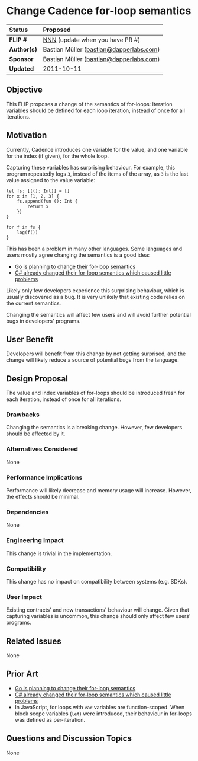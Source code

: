 # Change Cadence for-loop semantics

| Status        | Proposed                                             |
:-------------- |:---------------------------------------------------- |
| **FLIP #**    | [NNN](https://github.com/onflow/flow/pull/NNN) (update when you have PR #)|
| **Author(s)** | Bastian Müller (bastian@dapperlabs.com)              |
| **Sponsor**   | Bastian Müller (bastian@dapperlabs.com)              |
| **Updated**   | 2011-10-11                                           |

## Objective

This FLIP proposes a change of the semantics of for-loops:
Iteration variables should be defined for each loop iteration, instead of once for all iterations.

## Motivation

Currently, Cadence introduces one variable for the value, and one variable for the index (if given), for the whole loop.

Capturing these variables has surprising behaviour.
For example, this program repeatedly logs `3`, instead of the items of the array, as `3` is the last value assigned to the value variable:

```cadence
let fs: [((): Int)] = []
for x in [1, 2, 3] {
    fs.append(fun (): Int {
        return x
    })
}

for f in fs {
    log(f())
}
```

This has been a problem in many other languages. Some languages and users mostly agree changing the semantics is a good idea:

- [Go is planning to change their for-loop semantics](https://github.com/golang/go/discussions/56010)
- [C# already changed their for-loop semantics which caused little problems](https://github.com/golang/go/discussions/56010#discussioncomment-3788526)

Likely only few developers experience this surprising behaviour, which is usually discovered as a bug.
It is very unlikely that existing code relies on the current semantics.

Changing the semantics will affect few users and will avoid further potential bugs in developers' programs.

## User Benefit

Developers will benefit from this change by not getting surprised, and the change will likely reduce a source of potential bugs from the language.

## Design Proposal

The value and index variables of for-loops should be introduced fresh for each iteration, instead of once for all iterations.

### Drawbacks

Changing the semantics is a breaking change. However, few developers should be affected by it.

### Alternatives Considered

None

### Performance Implications

Performance will likely decrease and memory usage will increase.
However, the effects should be minimal.

### Dependencies

None

### Engineering Impact

This change is trivial in the implementation.

### Compatibility

This change has no impact on compatibility between systems (e.g. SDKs).

### User Impact

Existing contracts' and new transactions' behaviour will change.
Given that capturing variables is uncommon, this change should only affect few users' programs.

## Related Issues

None

## Prior Art

- [Go is planning to change their for-loop semantics](https://github.com/golang/go/discussions/56010)
- [C# already changed their for-loop semantics which caused little problems](https://github.com/golang/go/discussions/56010#discussioncomment-3788526)
- In JavaScript, for loops with `var` variables are function-scoped. When block scope variables (`let`) were introduced, their behaviour in for-loops was defined as per-iteration.

## Questions and Discussion Topics

None
